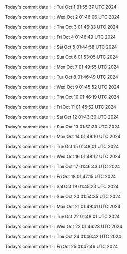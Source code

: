 Today's commit date ✨ : Tue Oct 1 01:55:37 UTC 2024 

Today's commit date ✨ : Wed Oct 2 01:46:06 UTC 2024 

Today's commit date ✨ : Thu Oct 3 01:46:33 UTC 2024 

Today's commit date ✨ : Fri Oct 4 01:46:49 UTC 2024 

Today's commit date ✨ : Sat Oct 5 01:44:58 UTC 2024 

Today's commit date ✨ : Sun Oct 6 01:53:05 UTC 2024 

Today's commit date ✨ : Mon Oct 7 01:49:55 UTC 2024 

Today's commit date ✨ : Tue Oct 8 01:46:49 UTC 2024 

Today's commit date ✨ : Wed Oct 9 01:45:52 UTC 2024 

Today's commit date ✨ : Thu Oct 10 01:46:19 UTC 2024 

Today's commit date ✨ : Fri Oct 11 01:45:52 UTC 2024 

Today's commit date ✨ : Sat Oct 12 01:43:30 UTC 2024 

Today's commit date ✨ : Sun Oct 13 01:52:39 UTC 2024 

Today's commit date ✨ : Mon Oct 14 01:49:10 UTC 2024 

Today's commit date ✨ : Tue Oct 15 01:48:01 UTC 2024 

Today's commit date ✨ : Wed Oct 16 01:48:12 UTC 2024 

Today's commit date ✨ : Thu Oct 17 01:46:43 UTC 2024 

Today's commit date ✨ : Fri Oct 18 01:47:15 UTC 2024 

Today's commit date ✨ : Sat Oct 19 01:45:23 UTC 2024 

Today's commit date ✨ : Sun Oct 20 01:54:35 UTC 2024 

Today's commit date ✨ : Mon Oct 21 01:49:41 UTC 2024 

Today's commit date ✨ : Tue Oct 22 01:48:01 UTC 2024 

Today's commit date ✨ : Wed Oct 23 01:46:28 UTC 2024 

Today's commit date ✨ : Thu Oct 24 01:46:42 UTC 2024 

Today's commit date ✨ : Fri Oct 25 01:47:46 UTC 2024 

